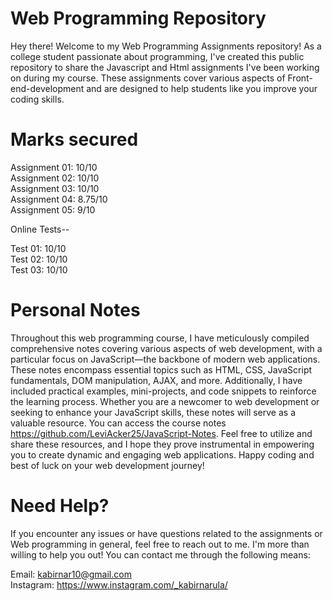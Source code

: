 # Web Programming Repository
Hey there! Welcome to my Web Programming Assignments repository! As a college student passionate about programming, I've created this public repository to share the Javascript and Html assignments I've been working on during my course. These assignments cover various aspects of Front-end-development and are designed to help students like you improve your coding skills.

# Marks secured 

 Assignment 01: 10/10                                                                                                                                           
 Assignment 02: 10/10                                                                                                                                                   
 Assignment 03: 10/10                                                                                                                                       
 Assignment 04: 8.75/10                                                                                                                                                   
 Assignment 05: 9/10                                                                                                                                                  
                                                                                                                                    
                                                                                                                                                                    
Online Tests--

Test 01: 10/10                                                                                                                                                  
Test 02: 10/10                                                                                                                                                  
Test 03: 10/10

# Personal Notes
Throughout this web programming course, I have meticulously compiled comprehensive notes covering various aspects of web development, with a particular focus on JavaScript—the backbone of modern web applications. These notes encompass essential topics such as HTML, CSS, JavaScript fundamentals, DOM manipulation, AJAX, and more. Additionally, I have included practical examples, mini-projects, and code snippets to reinforce the learning process. Whether you are a newcomer to web development or seeking to enhance your JavaScript skills, these notes will serve as a valuable resource. You can access the course notes https://github.com/LeviAcker25/JavaScript-Notes. Feel free to utilize and share these resources, and I hope they prove instrumental in empowering you to create dynamic and engaging web applications. Happy coding and best of luck on your web development journey!

# Need Help?
If you encounter any issues or have questions related to the assignments or Web programming in general, feel free to reach out to me. I'm more than willing to help you out! You can contact me through the following means:

Email: kabirnar10@gmail.com                                                                                                                                     
Instagram: https://www.instagram.com/_kabirnarula/
